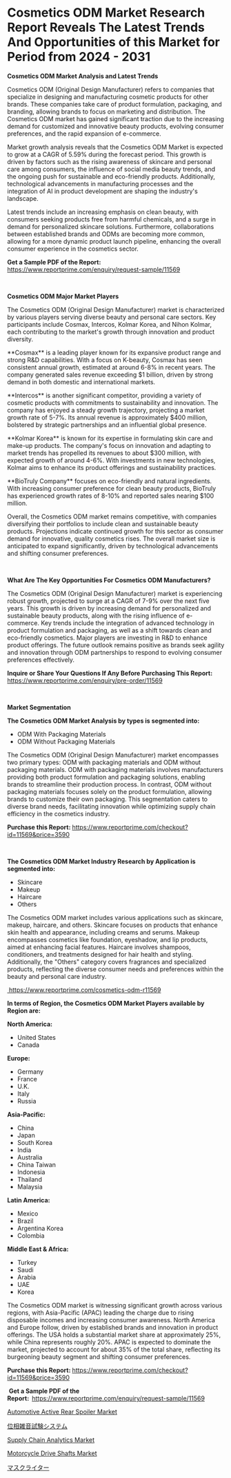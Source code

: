 <p><h1>Cosmetics ODM Market Research Report Reveals The Latest Trends And Opportunities of this Market for Period from 2024 - 2031</h1></p><p><strong>Cosmetics ODM Market Analysis and Latest Trends</strong></p>
<p><p>Cosmetics ODM (Original Design Manufacturer) refers to companies that specialize in designing and manufacturing cosmetic products for other brands. These companies take care of product formulation, packaging, and branding, allowing brands to focus on marketing and distribution. The Cosmetics ODM market has gained significant traction due to the increasing demand for customized and innovative beauty products, evolving consumer preferences, and the rapid expansion of e-commerce.</p><p>Market growth analysis reveals that the Cosmetics ODM Market is expected to grow at a CAGR of 5.59% during the forecast period. This growth is driven by factors such as the rising awareness of skincare and personal care among consumers, the influence of social media beauty trends, and the ongoing push for sustainable and eco-friendly products. Additionally, technological advancements in manufacturing processes and the integration of AI in product development are shaping the industry's landscape.</p><p>Latest trends include an increasing emphasis on clean beauty, with consumers seeking products free from harmful chemicals, and a surge in demand for personalized skincare solutions. Furthermore, collaborations between established brands and ODMs are becoming more common, allowing for a more dynamic product launch pipeline, enhancing the overall consumer experience in the cosmetics sector.</p></p>
<p><strong>Get a Sample PDF of the Report:&nbsp;</strong> <a href="https://www.reportprime.com/enquiry/request-sample/11569">https://www.reportprime.com/enquiry/request-sample/11569</a></p>
<p>&nbsp;</p>
<p><strong>Cosmetics ODM Major Market Players</strong></p>
<p><p>The Cosmetics ODM (Original Design Manufacturer) market is characterized by various players serving diverse beauty and personal care sectors. Key participants include Cosmax, Intercos, Kolmar Korea, and Nihon Kolmar, each contributing to the market's growth through innovation and product diversity.</p><p>**Cosmax** is a leading player known for its expansive product range and strong R&D capabilities. With a focus on K-beauty, Cosmax has seen consistent annual growth, estimated at around 6-8% in recent years. The company generated sales revenue exceeding $1 billion, driven by strong demand in both domestic and international markets.</p><p>**Intercos** is another significant competitor, providing a variety of cosmetic products with commitments to sustainability and innovation. The company has enjoyed a steady growth trajectory, projecting a market growth rate of 5-7%. Its annual revenue is approximately $400 million, bolstered by strategic partnerships and an influential global presence.</p><p>**Kolmar Korea** is known for its expertise in formulating skin care and make-up products. The company's focus on innovation and adapting to market trends has propelled its revenues to about $300 million, with expected growth of around 4-6%. With investments in new technologies, Kolmar aims to enhance its product offerings and sustainability practices.</p><p>**BioTruly Company** focuses on eco-friendly and natural ingredients. With increasing consumer preference for clean beauty products, BioTruly has experienced growth rates of 8-10% and reported sales nearing $100 million.</p><p>Overall, the Cosmetics ODM market remains competitive, with companies diversifying their portfolios to include clean and sustainable beauty products. Projections indicate continued growth for this sector as consumer demand for innovative, quality cosmetics rises. The overall market size is anticipated to expand significantly, driven by technological advancements and shifting consumer preferences.</p></p>
<p>&nbsp;</p>
<p><strong>What Are The Key Opportunities For Cosmetics ODM Manufacturers?</strong></p>
<p><p>The Cosmetics ODM (Original Design Manufacturer) market is experiencing robust growth, projected to surge at a CAGR of 7-9% over the next five years. This growth is driven by increasing demand for personalized and sustainable beauty products, along with the rising influence of e-commerce. Key trends include the integration of advanced technology in product formulation and packaging, as well as a shift towards clean and eco-friendly cosmetics. Major players are investing in R&D to enhance product offerings. The future outlook remains positive as brands seek agility and innovation through ODM partnerships to respond to evolving consumer preferences effectively.</p></p>
<p><strong>Inquire or Share Your Questions If Any Before Purchasing This Report:</strong> <a href="https://www.reportprime.com/enquiry/pre-order/11569">https://www.reportprime.com/enquiry/pre-order/11569</a></p>
<p>&nbsp;</p>
<p><strong>Market Segmentation</strong></p>
<p><strong>The Cosmetics ODM Market Analysis by types is segmented into:</strong></p>
<p><ul><li>ODM With Packaging Materials</li><li>ODM Without Packaging Materials</li></ul></p>
<p><p>The Cosmetics ODM (Original Design Manufacturer) market encompasses two primary types: ODM with packaging materials and ODM without packaging materials. ODM with packaging materials involves manufacturers providing both product formulation and packaging solutions, enabling brands to streamline their production process. In contrast, ODM without packaging materials focuses solely on the product formulation, allowing brands to customize their own packaging. This segmentation caters to diverse brand needs, facilitating innovation while optimizing supply chain efficiency in the cosmetics industry.</p></p>
<p><strong>Purchase this Report:&nbsp;</strong><a href="https://www.reportprime.com/checkout?id=11569&price=3590">https://www.reportprime.com/checkout?id=11569&price=3590</a></p>
<p>&nbsp;</p>
<p><strong>The Cosmetics ODM Market Industry Research by Application is segmented into:</strong></p>
<p><ul><li>Skincare</li><li>Makeup</li><li>Haircare</li><li>Others</li></ul></p>
<p><p>The Cosmetics ODM market includes various applications such as skincare, makeup, haircare, and others. Skincare focuses on products that enhance skin health and appearance, including creams and serums. Makeup encompasses cosmetics like foundation, eyeshadow, and lip products, aimed at enhancing facial features. Haircare involves shampoos, conditioners, and treatments designed for hair health and styling. Additionally, the "Others" category covers fragrances and specialized products, reflecting the diverse consumer needs and preferences within the beauty and personal care industry.</p></p>
<p><a href="https://www.reportprime.com/cosmetics-odm-r11569">&nbsp;https://www.reportprime.com/cosmetics-odm-r11569</a></p>
<p><strong>In terms of Region, the Cosmetics ODM Market Players available by Region are:</strong></p>
<p>
    <p> <strong> North America: </strong>
        <ul>
            <li>United States</li>
            <li>Canada</li>
        </ul>
        </p> 
    <p> <strong> Europe: </strong>
        <ul>
            <li>Germany</li>
            <li>France</li>
            <li>U.K.</li>
            <li>Italy</li>
            <li>Russia</li>
        </ul>
        </p> 
    <p> <strong> Asia-Pacific: </strong>
        <ul>
            <li>China</li>
            <li>Japan</li>
            <li>South Korea</li>
            <li>India</li>
            <li>Australia</li>
            <li>China Taiwan</li>
            <li>Indonesia</li>
            <li>Thailand</li>
            <li>Malaysia</li>
        </ul>
        </p> 
    <p> <strong> Latin America: </strong>
        <ul>
            <li>Mexico</li>
            <li>Brazil</li>
            <li>Argentina Korea</li>
            <li>Colombia</li>
        </ul>
        </p> 
    <p> <strong> Middle East & Africa: </strong>
        <ul>
            <li>Turkey</li>
            <li>Saudi</li>
            <li>Arabia</li>
            <li>UAE</li>
            <li>Korea</li>
        </ul>
    </p>
    </p>
<p><p>The Cosmetics ODM market is witnessing significant growth across various regions, with Asia-Pacific (APAC) leading the charge due to rising disposable incomes and increasing consumer awareness. North America and Europe follow, driven by established brands and innovation in product offerings. The USA holds a substantial market share at approximately 25%, while China represents roughly 20%. APAC is expected to dominate the market, projected to account for about 35% of the total share, reflecting its burgeoning beauty segment and shifting consumer preferences.</p></p>
<p><strong>Purchase this Report: </strong><a href="https://www.reportprime.com/checkout?id=11569&price=3590">https://www.reportprime.com/checkout?id=11569&price=3590</a></p>
<p>&nbsp;<strong>Get a Sample PDF of the Report:&nbsp;&nbsp;</strong><a href="https://www.reportprime.com/enquiry/request-sample/11569">https://www.reportprime.com/enquiry/request-sample/11569</a></p>
<p><strong></strong></p>
<p><p><a href="https://issuu.com/reportprime-2/docs/automotive-active-rear-spoiler-mark_bcb31aa496aff5">Automotive Active Rear Spoiler Market</a></p><p><a href="https://medium.com/@jessicagtk0/phase-noise-test-system-market-%E3%81%AE%E3%82%B0%E3%83%AD%E3%83%BC%E3%83%90%E3%83%AB%E5%B8%82%E5%A0%B4%E6%A6%82%E8%A6%81%E3%81%AF-%E4%B8%96%E7%95%8C%E3%81%8A%E3%82%88%E3%81%B3%E4%B8%BB%E8%A6%81%E5%B8%82%E5%A0%B4%E3%81%AB%E3%81%8A%E3%81%91%E3%82%8B%E6%A5%AD%E7%95%8C%E3%81%AB%E5%BD%B1%E9%9F%BF%E3%82%92%E4%B8%8E%E3%81%88%E3%82%8B%E4%B8%BB%E8%A6%81%E3%81%AA%E3%83%88%E3%83%AC%E3%83%B3%E3%83%89%E3%81%AB%E3%81%A4%E3%81%84%E3%81%A6-%E7%8B%AC%E8%87%AA%E3%81%AE%E8%A6%96%E7%82%B9%E3%82%92%E6%8F%90%E4%BE%9B%E3%81%97%E3%81%BE%E3%81%99-a3badaf33001">位相雑音試験システム</a></p><p><a href="https://github.com/prosalinda88/Market-Research-Report-List-6/blob/main/supply-chain-analytics-market.md">Supply Chain Analytics Market</a></p><p><a href="https://medium.com/@kaylagreenj1521/this-report-on-motorcycle-drive-shafts-market-is-a-comprehensive-analysis-of-market-shares-6688d77f1168">Motorcycle Drive Shafts Market</a></p><p><a href="https://medium.com/@jessicagtk0/mask-writer-market-%E3%81%AE%E3%82%B0%E3%83%AD%E3%83%BC%E3%83%90%E3%83%AB%E5%B8%82%E5%A0%B4%E6%A6%82%E8%A6%81%E3%81%AF-%E4%B8%96%E7%95%8C%E3%81%8A%E3%82%88%E3%81%B3%E4%B8%BB%E8%A6%81%E5%B8%82%E5%A0%B4%E3%81%AB%E3%81%8A%E3%81%91%E3%82%8B%E6%A5%AD%E7%95%8C%E3%81%AB%E5%BD%B1%E9%9F%BF%E3%82%92%E4%B8%8E%E3%81%88%E3%82%8B%E4%B8%BB%E8%A6%81%E3%81%AA%E3%83%88%E3%83%AC%E3%83%B3%E3%83%89%E3%81%AB%E3%81%A4%E3%81%84%E3%81%A6-%E7%8B%AC%E8%87%AA%E3%81%AE%E8%A6%96%E7%82%B9%E3%82%92%E6%8F%90%E4%BE%9B%E3%81%97%E3%81%BE%E3%81%99-836d65fe4f3e">マスクライター</a></p></p>